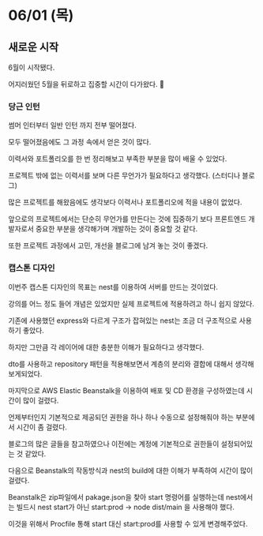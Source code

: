 # 06/01 (목)

## 새로운 시작
6월이 시작됐다.

어지러웠던 5월을 뒤로하고 집중할 시간이 다가왔다. 👀

### 당근 인턴
썸머 인터부터 일반 인턴 까지 전부 떨어졌다.

모두 떨어졌음에도 그 과정 속에서 얻은 것이 많다.

이력서와 포트폴리오를 한 번 정리해보고 부족한 부분을 많이 배울 수 있었다.

프로젝트 밖에 없는 이력서를 보며 다른 무언가가 필요하다고 생각했다. (스터디나 블로그)

많은 프로젝트를 해왔음에도 생각보다 이력서나 포트폴리오에 적을 내용이 없었다.

앞으로의 프로젝트에서는 단순히 무언가를 만든다는 것에 집중하기 보다 프론트엔드 개발자로서 중요한 부분을 생각해가며 개발하는 것이 중요할 것 같다.

또한 프로젝트 과정에서 고민, 개선을 블로그에 남겨 놓는 것이 좋겠다.

### 캡스톤 디자인
이번주 캡스톤 디자인의 목표는 nest를 이용하여 서버를 만드는 것이었다.

강의를 어느 정도 들어 개념은 있었지만 실제 프로젝트에 적용하려고 하니 쉽지 않았다.

기존에 사용했던 express와 다르게 구조가 잡혀있는 nest는 조금 더 구조적으로 사용하기 좋았다.

하지만 그만큼 각 레이어에 대한 충분한 이해가 필요하다고 생각했다.

dto를 사용하고 repository 패턴을 적용해보면서 계층의 분리와 결합에 대해서 생각해보게되었다.

마지막으로 AWS Elastic Beanstalk을 이용하여 배포 및 CD 환경을 구성하였는데 시간이 많이 걸렸다.

언제부터인지 기본적으로 제공되던 권한을 하나 하나 수동으로 설정해줘야 하는 부분에서 시간이 좀 걸렸다.

블로그의 많은 글들을 참고하였으나 이전에는 계정에 기본적으로 권한들이 설정되어있는 것 같았다.

다음으로 Beanstalk의 작동방식과 nest의 build에 대한 이해가 부족하여 시간이 많이 걸렸다.

Beanstalk은 zip파일에서 pakage.json을 찾아 start 명령어를 실행하는데 nest에서는 빌드시 nest start가 아닌 start:prod -> node dist/main 을 사용해야 했다.

이것을 위해서 Procfile 통해 start 대신 start:prod를 사용할 수 있게 변경해주었다.
